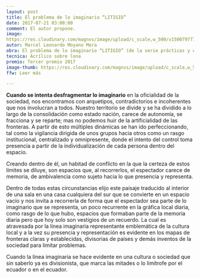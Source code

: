 ```yaml
---
layout: post
title: El problema de lo imaginario “LITIGIO”
date: 2017-07-21 03:00:00
comment: El autor propone.
image:
https://res.cloudinary.com/magnvs/image/upload/c_scale,w_500/v1500797779/024-el_problema_de_lo_imaginario_syfi6z.jpg
autor: Marcel Leonardo Moyano Mera
obra: El problema de lo imaginario “LITIGIO” (de la serie prácticas y estrategias de control)
tecnica: Acrílico sobre lona
premio: Tercer premio 2017
image-thumb: https://res.cloudinary.com/magnvs/image/upload/c_scale,w_500/v1500797779/024-el_problema_de_lo_imaginario_syfi6z.jpg
ffw: Leer más

---
```


<p><strong>Cuando se intenta desfragmentar lo imaginario</strong> en la oficialidad de la sociedad, nos encontramos con arquetipos, contradictorios e incoherentes que nos involucran a todos. Nuestro territorio se divide y se ha dividido a lo largo de la consolidación como estado nación, carece de autonomía, se fracciona y se reparte; mas no podemos huir de la artificialidad de las fronteras. A partir de esto múltiples dinámicas se han ido perfeccionando, tal como la vigilancia dirigida de unos grupos hacia otros como un rasgo institucional, centralizado y omnipresente, donde el intento del control toma presencia a partir de la individualización de cada persona dentro del espacio.</p>

Creando dentro de él, un habitad de conflicto en la que la certeza de estos límites se diluye, son espacios que, al recorrerlos, el espectador carece de memoria, de ambivalencia como sujeto hacia lo que presencia y representa.

Dentro de todas estas circunstancias elijo este paisaje traducido al interior de una sala en una casa cualquiera del sur que se convierte en un espacio vacío y nos invita a recorrerla de forma que el espectador sea parte de lo imaginario que se representa, un poco recurrente en la gráfica local diaria, como rasgo de lo que hubo, espacios que formaban parte de la memoria diaria pero que hoy solo son vestigios de un recuerdo. La cual es atravesada por la línea imaginaria representante emblemática de la cultura local y a la vez su presencia y representación es evidente en los mapas de fronteras claras y establecidas, divisorias de países y demás inventos de la sociedad para limitar problemas.

Cuando la línea imaginaria se hace evidente en una cultura o sociedad que sin saberlo ya es divisionista, que marca las mitades o lo limítrofe por el ecuador o en el ecuador.
